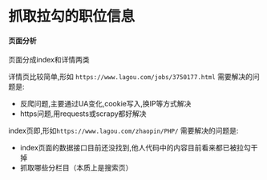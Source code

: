 # 抓取拉勾的职位信息

#### 页面分析

页面分成index和详情两类

详情页比较简单,形如 `https://www.lagou.com/jobs/3750177.html` 需要解决的问题是:

- 反爬问题,主要通过UA变化,cookie写入,换IP等方式解决
- https问题,用requests或scrapy都好解决

index页即,形如`https://www.lagou.com/zhaopin/PHP/` 需要解决的问题是:

- index页面的数据接口目前还没找到,他人代码中的内容目前看来都已被拉勾干掉
- 抓取哪些分栏目（本质上是搜索页）
